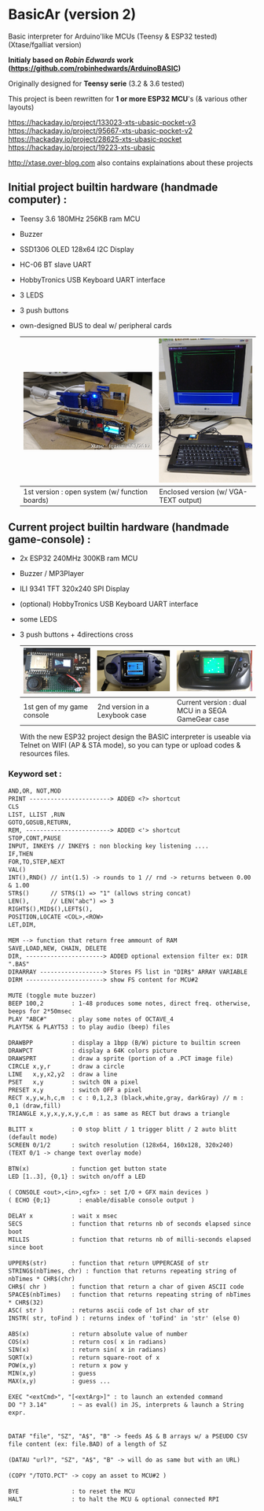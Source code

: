 # BasicAr (version 2)
Basic interpreter for Arduino'like MCUs (Teensy & ESP32 tested) (Xtase/fgalliat version)

**Initialy based on _Robin Edwards_ work (https://github.com/robinhedwards/ArduinoBASIC)**



Originally designed for **Teensy serie** (3.2 & 3.6 tested)

This project is been rewritten for **1 or more ESP32 MCU**'s (& various other layouts)


 https://hackaday.io/project/133023-xts-ubasic-pocket-v3<br/>
 https://hackaday.io/project/95667-xts-ubasic-pocket-v2<br/>
 https://hackaday.io/project/28625-xts-ubasic-pocket<br/> https://hackaday.io/project/19223-xts-ubasic<br/>

 http://xtase.over-blog.com also contains explainations about these projects

## Initial project builtin hardware (handmade computer) :

- Teensy 3.6 180MHz 256KB ram MCU

- Buzzer

- SSD1306 OLED 128x64 I2C Display

- HC-06 BT slave UART

- HobbyTronics USB Keyboard UART interface

- 3 LEDS

- 3 push buttons

- own-designed BUS to deal w/ peripheral cards

  | ![1st version of the system](./docs/versionC1.jpg) | ![Enclosed version](./docs/versionC2.jpg) |
  | -------------------------------------------------- | ----------------------------------------- |
  | 1st version : open system (w/ function boards)     | Enclosed version (w/ VGA-TEXT output)     |

  

## Current project builtin hardware (handmade game-console) :

- 2x ESP32 240MHz 300KB ram MCU

- Buzzer / MP3Player

- ILI 9341 TFT 320x240 SPI Display

- (optional) HobbyTronics USB Keyboard UART interface

- some LEDS

- 3 push buttons + 4directions cross

  | ![Xts-uBASIC POCKET V1](./docs/versionP1.jpg) | ![Xts-uBASIC POCKET V2](./docs/versionP2.jpg) | ![Xts-uBASIC POCKET V3](./docs/versionP3.jpg)      |
  | --------------------------------------------- | --------------------------------------------- | -------------------------------------------------- |
  | 1st gen of my game console                    | 2nd version in a Lexybook case                | Current version : dual MCU in a SEGA GameGear case |

  With the new ESP32 project design the BASIC interpreter is useable via Telnet on WIFI (AP & STA mode), so you can type or upload codes & resources files.

  

### Keyword set :
```
AND,OR, NOT,MOD
PRINT -----------------------> ADDED <?> shortcut
CLS
LIST, LLIST ,RUN
GOTO,GOSUB,RETURN,
REM, ------------------------> ADDED <'> shortcut
STOP,CONT,PAUSE
INPUT, INKEY$ // INKEY$ : non blocking key listening ....
IF,THEN
FOR,TO,STEP,NEXT
VAL()
INT(),RND() // int(1.5) -> rounds to 1 // rnd -> returns between 0.00 & 1.00
STR$()      // STR$(1) => "1" (allows string concat)
LEN(),      // LEN("abc") => 3 
RIGHT$(),MID$(),LEFT$(),
POSITION,LOCATE <COL>,<ROW>
LET,DIM,

MEM --> function that return free ammount of RAM
SAVE,LOAD,NEW, CHAIN, DELETE
DIR, ----------------------> ADDED optional extension filter ex: DIR ".BAS"
DIRARRAY ------------------> Stores FS list in "DIR$" ARRAY VARIABLE
DIRM ----------------------> show FS content for MCU#2

MUTE (toggle mute buzzer)
BEEP 100,2        : 1-48 produces some notes, direct freq. otherwise, beeps for 2*50msec
PLAY "ABC#"       : play some notes of OCTAVE_4
PLAYT5K & PLAYT53 : to play audio (beep) files

DRAWBPP           : display a 1bpp (B/W) picture to builtin screen
DRAWPCT           : display a 64K colors picture
DRAWSPRT          : draw a sprite (portion of a .PCT image file)
CIRCLE x,y,r      : draw a circle
LINE   x,y,x2,y2  : draw a line
PSET   x,y        : switch ON a pixel
PRESET x,y        : switch OFF a pixel
RECT x,y,w,h,c,m  : c : 0,1,2,3 (black,white,gray, darkGray) // m : 0,1 (draw,fill)
TRIANGLE x,y,x,y,x,y,c,m : as same as RECT but draws a triangle

BLITT x           : 0 stop blitt / 1 trigger blitt / 2 auto blitt (default mode)
SCREEN 0/1/2	  : switch resolution (128x64, 160x128, 320x240)
(TEXT 0/1 -> change text overlay mode)
         
BTN(x)            : function get button state
LED [1..3], {0,1} : switch on/off a LED

( CONSOLE <out>,<in>,<gfx> : set I/O + GFX main devices )
( ECHO {0;1}        : enable/disable console output )

DELAY x           : wait x msec
SECS              : function that returns nb of seconds elapsed since boot
MILLIS            : function that returns nb of milli-seconds elapsed since boot

UPPER$(str)       : function that return UPPERCASE of str
STRING$(nbTimes, chr) : function that returns repeating string of nbTimes * CHR$(chr)
CHR$( chr )       : function that return a char of given ASCII code
SPACE$(nbTimes)   : function that returns repeating string of nbTimes * CHR$(32)
ASC( str )        : returns ascii code of 1st char of str
INSTR( str, toFind ) : returns index of 'toFind' in 'str' (else 0)

ABS(x)            : return absolute value of number
COS(x)            : return cos( x in radians)
SIN(x)            : return sin( x in radians)
SQRT(x)           : return square-root of x
POW(x,y)          : return x pow y
MIN(x,y)		  : guess
MAX(x,y)		  : guess ...

EXEC "<extCmd>", "[<extArg>]" : to launch an extended command
DO "? 3.14"       : ~ as eval() in JS, interprets & launch a String expr.


DATAF "file", "SZ", "A$", "B" -> feeds A$ & B arrays w/ a PSEUDO CSV file content (ex: file.BAD) of a length of SZ

(DATAU "url?", "SZ", "A$", "B" -> will do as same but with an URL)

(COPY "/TOTO.PCT" -> copy an asset to MCU#2 )

BYE               : to reset the MCU
HALT              : to halt the MCU & optional connected RPI
```





